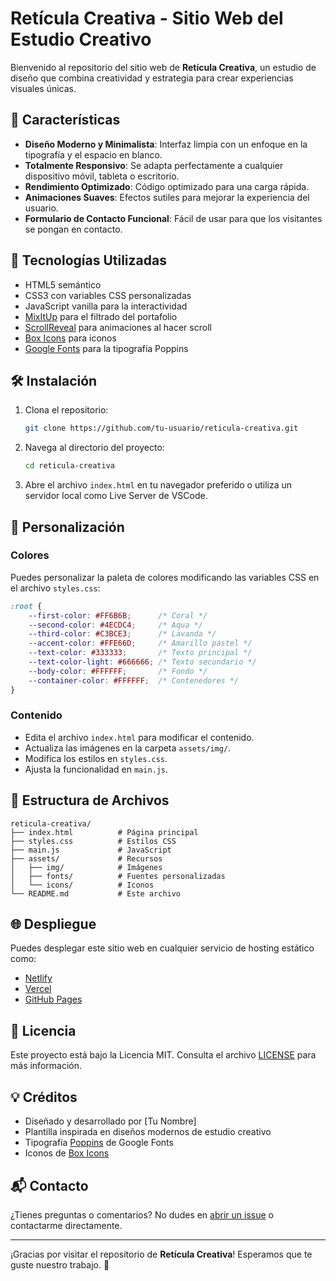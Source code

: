 # Retícula Creativa - Sitio Web del Estudio Creativo

Bienvenido al repositorio del sitio web de **Retícula Creativa**, un estudio de diseño que combina creatividad y estrategia para crear experiencias visuales únicas.

## 🎨 Características

- **Diseño Moderno y Minimalista**: Interfaz limpia con un enfoque en la tipografía y el espacio en blanco.
- **Totalmente Responsivo**: Se adapta perfectamente a cualquier dispositivo móvil, tableta o escritorio.
- **Rendimiento Optimizado**: Código optimizado para una carga rápida.
- **Animaciones Suaves**: Efectos sutiles para mejorar la experiencia del usuario.
- **Formulario de Contacto Funcional**: Fácil de usar para que los visitantes se pongan en contacto.

## 🚀 Tecnologías Utilizadas

- HTML5 semántico
- CSS3 con variables CSS personalizadas
- JavaScript vanilla para la interactividad
- [MixItUp](https://www.kunkalabs.com/mixitup/) para el filtrado del portafolio
- [ScrollReveal](https://scrollrevealjs.org/) para animaciones al hacer scroll
- [Box Icons](https://boxicons.com/) para iconos
- [Google Fonts](https://fonts.google.com/) para la tipografía Poppins

## 🛠️ Instalación

1. Clona el repositorio:
   ```bash
   git clone https://github.com/tu-usuario/reticula-creativa.git
   ```

2. Navega al directorio del proyecto:
   ```bash
   cd reticula-creativa
   ```

3. Abre el archivo `index.html` en tu navegador preferido o utiliza un servidor local como Live Server de VSCode.

## 🎨 Personalización

### Colores
Puedes personalizar la paleta de colores modificando las variables CSS en el archivo `styles.css`:

```css
:root {
    --first-color: #FF6B6B;      /* Coral */
    --second-color: #4ECDC4;     /* Aqua */
    --third-color: #C3BCE3;      /* Lavanda */
    --accent-color: #FFE66D;     /* Amarillo pastel */
    --text-color: #333333;       /* Texto principal */
    --text-color-light: #666666; /* Texto secundario */
    --body-color: #FFFFFF;       /* Fondo */
    --container-color: #FFFFFF;  /* Contenedores */
}
```

### Contenido
- Edita el archivo `index.html` para modificar el contenido.
- Actualiza las imágenes en la carpeta `assets/img/`.
- Modifica los estilos en `styles.css`.
- Ajusta la funcionalidad en `main.js`.

## 📂 Estructura de Archivos

```
reticula-creativa/
├── index.html          # Página principal
├── styles.css          # Estilos CSS
├── main.js             # JavaScript
├── assets/             # Recursos
│   ├── img/            # Imágenes
│   ├── fonts/          # Fuentes personalizadas
│   └── icons/          # Iconos
└── README.md           # Este archivo
```

## 🌐 Despliegue

Puedes desplegar este sitio web en cualquier servicio de hosting estático como:
- [Netlify](https://www.netlify.com/)
- [Vercel](https://vercel.com/)
- [GitHub Pages](https://pages.github.com/)

## 📝 Licencia

Este proyecto está bajo la Licencia MIT. Consulta el archivo [LICENSE](LICENSE) para más información.

## 💡 Créditos

- Diseñado y desarrollado por [Tu Nombre]
- Plantilla inspirada en diseños modernos de estudio creativo
- Tipografía [Poppins](https://fonts.google.com/specimen/Poppins) de Google Fonts
- Iconos de [Box Icons](https://boxicons.com/)

## 📬 Contacto

¿Tienes preguntas o comentarios? No dudes en [abrir un issue](https://github.com/tu-usuario/reticula-creativa/issues) o contactarme directamente.

---

¡Gracias por visitar el repositorio de **Retícula Creativa**! Esperamos que te guste nuestro trabajo. 🚀
